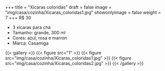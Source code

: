 +++
title = "Xícaras coloridas"
draft = false
image = "img/casa/cozinha/Xicaras_coloridas1.jpg"
showonlyimage = false
weight = 7
+++
<span class="price">R$ 30</span>

<!--more-->

- 3 xícaras para chá
- Tamanho: grande, 300 ml
- Cores: azul, rosa e marron
- Marca: Casamiga



{{< gallery >}}
{{< figure src="1" >}}
{{< figure src="img/casa/cozinha/Xicaras_coloridas1.jpg" >}}
{{< figure src="img/casa/cozinha/Xicaras_coloridas2.jpg" >}}
{{< /gallery >}}

